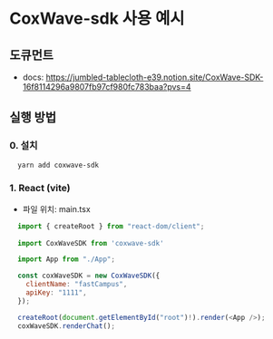 # CoxWave-sdk 사용 예시

## 도큐먼트
- docs: https://jumbled-tablecloth-e39.notion.site/CoxWave-SDK-16f8114296a9807fb97cf980fc783baa?pvs=4

## 실행 방법
### 0. 설치

```bash
  yarn add coxwave-sdk
```

### 1. React (vite)

- 파일 위치: main.tsx

```js
  import { createRoot } from "react-dom/client";
  
  import CoxWaveSDK from 'coxwave-sdk'

  import App from "./App";

  const coxWaveSDK = new CoxWaveSDK({
    clientName: "fastCampus",
    apiKey: "1111",
  });

  createRoot(document.getElementById("root")!).render(<App />);
  coxWaveSDK.renderChat();
```

